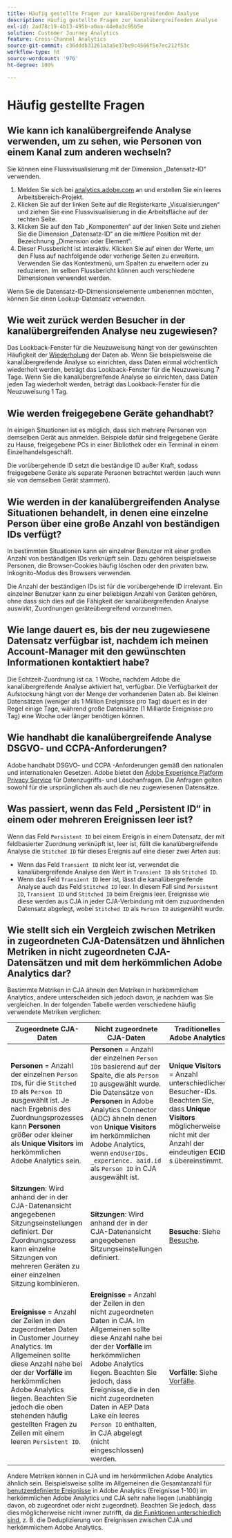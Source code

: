 ```yaml
---
title: Häufig gestellte Fragen zur kanalübergreifenden Analyse
description: Häufig gestellte Fragen zur kanalübergreifenden Analyse
exl-id: 2ad78c19-4b13-495b-a0aa-44e0a3c95b5e
solution: Customer Journey Analytics
feature: Cross-Channel Analytics
source-git-commit: c36dddb31261a3a5e37be9c4566f5e7ec212f53c
workflow-type: ht
source-wordcount: '976'
ht-degree: 100%

---
```


# Häufig gestellte Fragen

## Wie kann ich kanalübergreifende Analyse verwenden, um zu sehen, wie Personen von einem Kanal zum anderen wechseln?

Sie können eine Flussvisualisierung mit der Dimension „Datensatz-ID“ verwenden.

1. Melden Sie sich bei [analytics.adobe.com](https://analytics.adobe.com) an und erstellen Sie ein leeres Arbeitsbereich-Projekt.
2. Klicken Sie auf der linken Seite auf die Registerkarte „Visualisierungen“ und ziehen Sie eine Flussvisualisierung in die Arbeitsfläche auf der rechten Seite.
3. Klicken Sie auf den Tab „Komponenten“ auf der linken Seite und ziehen Sie die Dimension „Datensatz-ID“ an die mittlere Position mit der Bezeichnung „Dimension oder Element“.
4. Dieser Flussbericht ist interaktiv. Klicken Sie auf einen der Werte, um den Fluss auf nachfolgende oder vorherige Seiten zu erweitern. Verwenden Sie das Kontextmenü, um Spalten zu erweitern oder zu reduzieren. Im selben Flussbericht können auch verschiedene Dimensionen verwendet werden.

Wenn Sie die Datensatz-ID-Dimensionselemente umbenennen möchten, können Sie einen Lookup-Datensatz verwenden.

## Wie weit zurück werden Besucher in der kanalübergreifenden Analyse neu zugewiesen?

Das Lookback-Fenster für die Neuzuweisung hängt von der gewünschten Häufigkeit der [Wiederholung](replay.md) der Daten ab. Wenn Sie beispielsweise die kanalübergreifende Analyse so einrichten, dass Daten einmal wöchentlich wiederholt werden, beträgt das Lookback-Fenster für die Neuzuweisung 7 Tage. Wenn Sie die kanalübergreifende Analyse so einrichten, dass Daten jeden Tag wiederholt werden, beträgt das Lookback-Fenster für die Neuzuweisung 1 Tag.

## Wie werden freigegebene Geräte gehandhabt?

In einigen Situationen ist es möglich, dass sich mehrere Personen von demselben Gerät aus anmelden. Beispiele dafür sind freigegebene Geräte zu Hause, freigegebene PCs in einer Bibliothek oder ein Terminal in einem Einzelhandelsgeschäft.

Die vorübergehende ID setzt die beständige ID außer Kraft, sodass freigegebene Geräte als separate Personen betrachtet werden (auch wenn sie von demselben Gerät stammen).

## Wie werden in der kanalübergreifenden Analyse Situationen behandelt, in denen eine einzelne Person über eine große Anzahl von beständigen IDs verfügt?

In bestimmten Situationen kann ein einzelner Benutzer mit einer großen Anzahl von beständigen IDs verknüpft sein. Dazu gehören beispielsweise Personen, die Browser-Cookies häufig löschen oder den privaten bzw. Inkognito-Modus des Browsers verwenden.

Die Anzahl der beständigen IDs ist für die vorübergehende ID irrelevant. Ein einzelner Benutzer kann zu einer beliebigen Anzahl von Geräten gehören, ohne dass sich dies auf die Fähigkeit der kanalübergreifenden Analyse auswirkt, Zuordnungen geräteübergreifend vorzunehmen.

## Wie lange dauert es, bis der neu zugewiesene Datensatz verfügbar ist, nachdem ich meinen Account-Manager mit den gewünschten Informationen kontaktiert habe?

Die Echtzeit-Zuordnung ist ca. 1 Woche, nachdem Adobe die kanalübergreifende Analyse aktiviert hat, verfügbar. Die Verfügbarkeit der Aufstockung hängt von der Menge der vorhandenen Daten ab. Bei kleinen Datensätzen (weniger als 1 Million Ereignisse pro Tag) dauert es in der Regel einige Tage, während große Datensätze (1 Milliarde Ereignisse pro Tag) eine Woche oder länger benötigen können.

## Wie handhabt die kanalübergreifende Analyse DSGVO- und CCPA-Anforderungen?

Adobe handhabt DSGVO- und CCPA -Anforderungen gemäß den nationalen und internationalen Gesetzen. Adobe bietet den [Adobe Experience Platform Privacy Service](https://experienceleague.adobe.com/docs/experience-platform/privacy/home.html?lang=de) für Datenzugriffs- und Löschanfragen. Die Anfragen gelten sowohl für die ursprünglichen als auch die neu zugewiesenen Datensätze.

## Was passiert, wenn das Feld „Persistent ID“ in einem oder mehreren Ereignissen leer ist?

Wenn das Feld `Persistent ID` bei einem Ereignis in einem Datensatz, der mit feldbasierter Zuordnung verknüpft ist, leer ist, füllt die kanalübergreifende Analyse die `Stitched ID` für dieses Ereignis auf eine dieser zwei Arten aus:
* Wenn das Feld `Transient ID` nicht leer ist, verwendet die kanalübergreifende Analyse den Wert in `Transient ID` als `Stitched ID`.
* Wenn das Feld `Transient ID` leer ist, lässt die kanalübergreifende Analyse auch das Feld `Stitched ID` leer. In diesem Fall sind `Persistent ID`, `Transient ID` und `Stitched ID` beim Ereignis leer. Ereignisse wie diese werden aus CJA in jeder CJA-Verbindung mit dem zuzuordnenden Datensatz abgelegt, wobei `Stitched ID` als `Person ID` ausgewählt wurde.

## Wie stellt sich ein Vergleich zwischen Metriken in zugeordneten CJA-Datensätzen und ähnlichen Metriken in nicht zugeordneten CJA-Datensätzen und mit dem herkömmlichen Adobe Analytics dar?

Bestimmte Metriken in CJA ähneln den Metriken in herkömmlichem Analytics, andere unterscheiden sich jedoch davon, je nachdem was Sie vergleichen. In der folgenden Tabelle werden verschiedene häufig verwendete Metriken verglichen:

| **Zugeordnete CJA-Daten** | **Nicht zugeordnete CJA-Daten** | **Traditionelles Adobe Analytics** | **Analytics Ultimate mit CDA** |
| ----- | ----- | ----- | ----- |
| **Personen** = Anzahl der einzelnen `Person ID`s, für die `Stitched ID` als `Person ID` ausgewählt ist. Je nach Ergebnis des Zuordnungsprozesses kann **Personen** größer oder kleiner als **Unique Visitors** im herkömmlichen Adobe Analytics sein. | **Personen** = Anzahl der einzelnen `Person ID`s basierend auf der Spalte, die als `Person ID` ausgewählt wurde. Die Datensätze von **Personen** in Adobe Analytics Connector (ADC) ähneln denen von **Unique Visitors** im herkömmlichen Adobe Analytics, wenn `endUserIDs. _experience. aaid.id` als `Person ID` in CJA ausgewählt ist. | **Unique Visitors** = Anzahl unterschiedlicher Besucher-IDs. Beachten Sie, dass **Unique Visitors** möglicherweise nicht mit der Anzahl der eindeutigen **ECID** s übereinstimmt. | Siehe [Personen](https://experienceleague.adobe.com/docs/analytics/components/metrics/people.html?lang=de). |
| **Sitzungen**: Wird anhand der in der CJA-Datenansicht angegebenen Sitzungseinstellungen definiert. Der Zuordnungsprozess kann einzelne Sitzungen von mehreren Geräten zu einer einzelnen Sitzung kombinieren. | **Sitzungen**: Wird anhand der in der CJA-Datenansicht angegebenen Sitzungseinstellungen definiert. | **Besuche**: Siehe [Besuche](https://experienceleague.adobe.com/docs/analytics/components/metrics/visits.html?lang=de). | **Besuche**: Wird basierend auf den Sitzungseinstellungen definiert, die in der [Virtual Report Suite der geräteübergreifenden Analyse](https://experienceleague.adobe.com/docs/analytics/components/cda/setup.html?lang=de) angegeben sind. |
| **Ereignisse** = Anzahl der Zeilen in den zugeordneten Daten in Customer Journey Analytics. Im Allgemeinen sollte diese Anzahl nahe bei der der **Vorfälle** im herkömmlichen Adobe Analytics liegen. Beachten Sie jedoch die oben stehenden häufig gestellten Fragen zu Zeilen mit einem leeren `Persistent ID`. | **Ereignisse** = Anzahl der Zeilen in den nicht zugeordneten Daten in CJA. Im Allgemeinen sollte diese Anzahl nahe bei der der **Vorfälle** im herkömmlichen Adobe Analytics liegen. Beachten Sie jedoch, dass Ereignisse, die in den nicht zugeordneten Daten in AEP Data Lake ein leeres `Person ID` enthalten, in CJA abgelegt (nicht eingeschlossen) werden. | **Vorfälle**: Siehe [Vorfälle](https://experienceleague.adobe.com/docs/analytics/components/metrics/occurrences.html?lang=de). | **Vorfälle**: Siehe [Vorfälle](https://experienceleague.adobe.com/docs/analytics/components/metrics/occurrences.html?lang=de). |

Andere Metriken können in CJA und im herkömmlichen Adobe Analytics ähnlich sein. Beispielsweise sollte im Allgemeinen die Gesamtanzahl für [benutzerdefinierte Ereignisse](https://experienceleague.adobe.com/docs/analytics/components/metrics/custom-events.html?lang=de) in Adobe Analytics (Ereignisse 1-100) im herkömmlichen Adobe Analytics und CJA sehr nahe liegen (unabhängig davon, ob zugeordnet oder nicht zugeordnet). Beachten Sie jedoch, dass dies möglicherweise nicht immer zutrifft, da [die Funktionen unterschiedlich sind](https://experienceleague.adobe.com/docs/analytics-platform/using/cja-overview/cja-aa.html?lang=de), z. B. die Deduplizierung von Ereignissen zwischen CJA und herkömmlichem Adobe Analytics.
